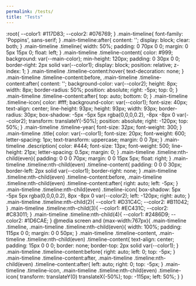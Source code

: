 ```yaml
---
permalink: /tests/
title: "Tests"
---
```


:root{
    --color1: #117D83;
    --color2: #076769;
}
.main-timeline{ font-family: 'Poppins', sans-serif; }
.main-timeline:after{
    content: '';
    display: block;
    clear: both;
}
.main-timeline .timeline{
    width: 50%;
    padding: 0 70px 0 0;
    margin: 0 5px 15px 0;
    float: left;
}
.main-timeline .timeline-content{
    color: #999;
    background: var(--main-color);
    min-height: 120px;
    padding: 0 30px 0 0;
    border-right: 2px solid var(--color1);
    display: block;
    position: relative;
    z-index: 1;
}
.main-timeline .timeline-content:hover{ text-decoration: none; }
.main-timeline .timeline-content:before,
.main-timeline .timeline-content:after{
    content: '';
    background-color: var(--color2);
    height: 8px;
    width: 8px;
    border-radius: 50%;
    position: absolute;
    right: -5px;
    top: 0;
}
.main-timeline .timeline-content:after{
    top: auto;
    bottom: 0;
}
.main-timeline .timeline-icon{
    color: #fff;
    background-color: var(--color1);
    font-size: 40px;
    text-align: center;
    line-height: 93px;
    height: 93px;
    width: 93px;
    border-radius: 30px;
    box-shadow: -5px -5px 5px rgba(0,0,0,0.2), -8px -8px 0 var(--color2);
    transform: translateY(-50%);
    position: absolute;
    right: -120px;
    top: 50%;
}
.main-timeline .timeline-year{
    font-size: 32px;
    font-weight: 300;
}
.main-timeline .title{
    color: var(--color1);
    font-size: 20px;
    font-weight: 600;
    letter-spacing: 1px;
    text-transform: uppercase;
    margin: 0 0 7px;
}
.main-timeline .description{
    color: #444;
    font-size: 13px;
    font-weight: 500;
    line-height: 21px;
    letter-spacing: 0.5px;
    margin: 0;
}
.main-timeline .timeline:nth-child(even){
    padding: 0 0 0 70px;
    margin: 0 0 15px 5px;
    float: right;
}
.main-timeline .timeline:nth-child(even) .timeline-content{
    padding: 0 0 0 30px;
    border-left: 2px solid var(--color1);
    border-right: none;
}
.main-timeline .timeline:nth-child(even) .timeline-content:before,
.main-timeline .timeline:nth-child(even) .timeline-content:after{
    right: auto;
    left: -5px;
}
.main-timeline .timeline:nth-child(even) .timeline-icon{
    box-shadow: 5px -5px 5px rgba(0,0,0,0.2), 8px -8px 0 var(--color2);
    left: -120px;
    right: auto;
}
.main-timeline .timeline:nth-child(2){
    --color1: #D31C4C;
    --color2: #B11042;
}
.main-timeline .timeline:nth-child(3){
    --color1: #EC431C;
    --color2: #C83011;
}
.main-timeline .timeline:nth-child(4){
    --color1: #2486D9;
    --color2: #1D6CAE;
}
@media screen and (max-width:767px){
    .main-timeline .timeline,
    .main-timeline .timeline:nth-child(even){
        width: 100%;
        padding: 115px 0 0;
        margin: 0 0 50px;
    }
    .main-timeline .timeline-content,
    .main-timeline .timeline:nth-child(even) .timeline-content{
        text-align: center;
        padding: 15px 0 0 0;
        border: none;
        border-top: 2px solid var(--color1);
    }
    .main-timeline .timeline-content:before{
        right: auto;
        left: 0;
        top: -5px;
    }
    .main-timeline .timeline-content:after,
    .main-timeline .timeline:nth-child(even) .timeline-content:after{
        left: auto;
        right: 0;
        top: -5px;
    }
    .main-timeline .timeline-icon,
    .main-timeline .timeline:nth-child(even) .timeline-icon{
        transform: translateY(0) translateX(-50%);
        top: -115px;
        left: 50%;
    }
}